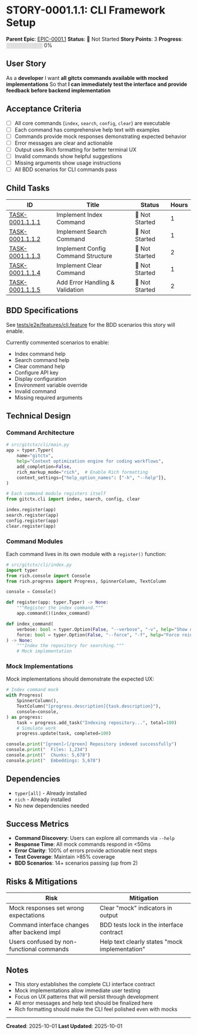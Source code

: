 # STORY-0001.1.1: CLI Framework Setup

**Parent Epic**: [EPIC-0001.1](../README.md)
**Status**: 🔵 Not Started
**Story Points**: 3
**Progress**: ░░░░░░░░░░ 0%

## User Story

As a **developer**
I want **all gitctx commands available with mocked implementations**
So that **I can immediately test the interface and provide feedback before backend implementation**

## Acceptance Criteria

- [ ] All core commands (`index`, `search`, `config`, `clear`) are executable
- [ ] Each command has comprehensive help text with examples
- [ ] Commands provide mock responses demonstrating expected behavior
- [ ] Error messages are clear and actionable
- [ ] Output uses Rich formatting for better terminal UX
- [ ] Invalid commands show helpful suggestions
- [ ] Missing arguments show usage instructions
- [ ] All BDD scenarios for CLI commands pass

## Child Tasks

| ID | Title | Status | Hours |
|----|-------|--------|-------|
| [TASK-0001.1.1.1](TASK-0001.1.1.1.md) | Implement Index Command | 🔵 Not Started | 1 |
| [TASK-0001.1.1.2](TASK-0001.1.1.2.md) | Implement Search Command | 🔵 Not Started | 1 |
| [TASK-0001.1.1.3](TASK-0001.1.1.3.md) | Implement Config Command Structure | 🔵 Not Started | 2 |
| [TASK-0001.1.1.4](TASK-0001.1.1.4.md) | Implement Clear Command | 🔵 Not Started | 1 |
| [TASK-0001.1.1.5](TASK-0001.1.1.5.md) | Add Error Handling & Validation | 🔵 Not Started | 2 |

## BDD Specifications

See [tests/e2e/features/cli.feature](../../../../tests/e2e/features/cli.feature) for the BDD scenarios this story will enable.

Currently commented scenarios to enable:

- Index command help
- Search command help
- Clear command help
- Configure API key
- Display configuration
- Environment variable override
- Invalid command
- Missing required arguments

## Technical Design

### Command Architecture

```python
# src/gitctx/cli/main.py
app = typer.Typer(
    name="gitctx",
    help="Context optimization engine for coding workflows",
    add_completion=False,
    rich_markup_mode="rich",  # Enable Rich formatting
    context_settings={"help_option_names": ["-h", "--help"]},
)

# Each command module registers itself
from gitctx.cli import index, search, config, clear

index.register(app)
search.register(app)
config.register(app)
clear.register(app)
```

### Command Modules

Each command lives in its own module with a `register()` function:

```python
# src/gitctx/cli/index.py
import typer
from rich.console import Console
from rich.progress import Progress, SpinnerColumn, TextColumn

console = Console()

def register(app: typer.Typer) -> None:
    """Register the index command."""
    app.command()(index_command)

def index_command(
    verbose: bool = typer.Option(False, "--verbose", "-v", help="Show detailed output"),
    force: bool = typer.Option(False, "--force", "-f", help="Force reindexing"),
) -> None:
    """Index the repository for searching."""
    # Mock implementation
```

### Mock Implementations

Mock implementations should demonstrate the expected UX:

```python
# Index command mock
with Progress(
    SpinnerColumn(),
    TextColumn("[progress.description]{task.description}"),
    console=console,
) as progress:
    task = progress.add_task("Indexing repository...", total=100)
    # Simulate work
    progress.update(task, completed=100)

console.print("[green]✓[/green] Repository indexed successfully")
console.print("  Files: 1,234")
console.print("  Chunks: 5,678")
console.print("  Embeddings: 5,678")
```

## Dependencies

- `typer[all]` - Already installed
- `rich` - Already installed
- No new dependencies needed

## Success Metrics

- **Command Discovery**: Users can explore all commands via `--help`
- **Response Time**: All mock commands respond in <50ms
- **Error Clarity**: 100% of errors provide actionable next steps
- **Test Coverage**: Maintain >85% coverage
- **BDD Scenarios**: 14+ scenarios passing (up from 2)

## Risks & Mitigations

| Risk | Mitigation |
|------|------------|
| Mock responses set wrong expectations | Clear "mock" indicators in output |
| Command interface changes after backend impl | BDD tests lock in the interface contract |
| Users confused by non-functional commands | Help text clearly states "mock implementation" |

## Notes

- This story establishes the complete CLI interface contract
- Mock implementations allow immediate user testing
- Focus on UX patterns that will persist through development
- All error messages and help text should be finalized here
- Rich formatting should make the CLI feel polished even with mocks

---

**Created**: 2025-10-01
**Last Updated**: 2025-10-01

